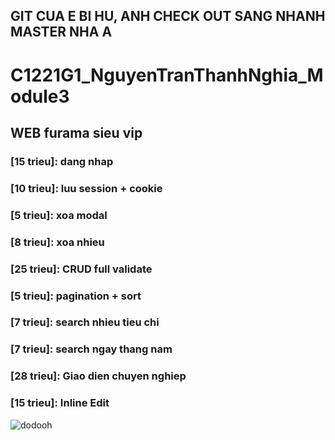 ## GIT CUA E BI HU, ANH CHECK OUT SANG NHANH MASTER NHA A

# C1221G1_NguyenTranThanhNghia_Module3

## WEB furama sieu vip
### [15 trieu]: dang nhap
### [10 trieu]: luu session + cookie
### [5 trieu]: xoa modal
### [8 trieu]: xoa nhieu
### [25 trieu]: CRUD full validate
### [5 trieu]: pagination + sort
### [7 trieu]: search nhieu tieu chi
### [7 trieu]: search ngay thang nam
### [28 trieu]: Giao dien chuyen nghiep
### [15 trieu]: Inline Edit
<p align="left"> <img src="https://komarev.com/ghpvc/?username=dodooh&label=Profile%20views&color=0e75b6&style=flat" alt="dodooh" /> </p>
